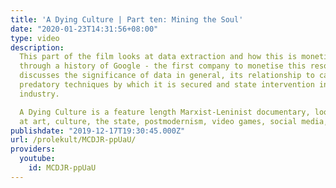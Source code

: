 ```yaml
---
title: 'A Dying Culture | Part ten: Mining the Soul'
date: "2020-01-23T14:31:56+08:00"
type: video
description:
  This part of the film looks at data extraction and how this is monetized, first
  through a history of Google - the first company to monetise this resource. It then
  discusses the significance of data in general, its relationship to capital, the
  predatory techniques by which it is secured and state intervention into the tech
  industry.

  A Dying Culture is a feature length Marxist-Leninist documentary, looking
  at art, culture, the state, postmodernism, video games, social media, war and crisis.
publishdate: "2019-12-17T19:30:45.000Z"
url: /prolekult/MCDJR-ppUaU/
providers:
  youtube:
    id: MCDJR-ppUaU
---
```

